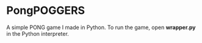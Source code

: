 # PongPOGGERS
A simple PONG game I made in Python.
To run the game, open **wrapper.py** in the Python interpreter.
